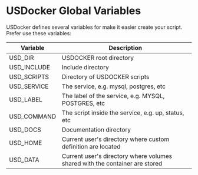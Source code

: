 # USDocker Global Variables

USDocker defines several variables for make it easier create your
script. Prefer use these variables:

| Variable       | Description               |
|----------------|---------------------------|
| USD_DIR        | USDOCKER root directory   |
| USD_INCLUDE    | Include directory         |
| USD_SCRIPTS    | Directory of USDOCKER scripts |
| USD_SERVICE    | The service, e.g. mysql, postgres, etc |
| USD_LABEL      | The label of the service, e.g. MYSQL, POSTGRES, etc |
| USD_COMMAND    | The script inside the service, e.g. up, status, etc |
| USD_DOCS       | Documentation directory  |
| USD_HOME       | Current user's directory where custom definition are located |
| USD_DATA       | Current user's directory where volumes shared with the container are stored  |





